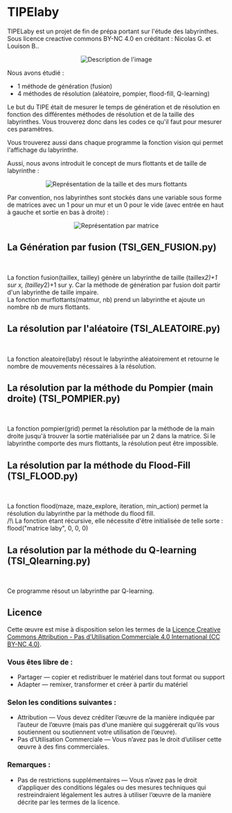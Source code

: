 # TIPElaby
TIPELaby est un projet de fin de prépa portant sur l'étude des labyrinthes. Sous licence creactive commons BY-NC 4.0 en créditant : Nicolas G. et Louison B..
<p align="center">
  <img src="https://github.com/JustFurax/TIPElaby/assets/32780530/d283a8c8-ef18-475a-94e7-0b3a704bb576" alt="Description de l'image">
</p>

Nous avons étudié :
<ul>
    <li>1 méthode de génération (fusion)</li>
    <li>4 méthodes de résolution (aléatoire, pompier, flood-fill, Q-learning)</li>
</ul>
Le but du TIPE était de mesurer le temps de génération et de résolution en fonction des différentes méthodes de résolution et de la taille des labyrinthes. Vous trouverez donc dans les codes ce qu'il faut pour mesurer ces paramètres.<br />

Vous trouverez aussi dans chaque programme la fonction vision qui permet l'affichage du labyrinthe.<br />

Aussi, nous avons introduit le concept de murs flottants et de taille de labyrinthe :
<p align="center">
  <img src="https://github.com/JustFurax/TIPElaby/assets/32780530/5950dcde-15ad-461f-b99f-7bf6d83ceb86" alt="Représentation de la taille et des murs flottants">
</p>

Par convention, nos labyrinthes sont stockés dans une variable sous forme de matrices avec un 1 pour un mur et un 0 pour le vide (avec entrée en haut à gauche et sortie en bas à droite) :
<p align="center">
  <img src="https://github.com/JustFurax/TIPElaby/assets/32780530/1e9eebb4-f778-443e-a010-c64699c92ed0" alt="Représentation par matrice">
</p>

<h2>La Génération par fusion (TSI_GEN_FUSION.py)</h2><br />

La fonction fusion(taillex, tailley) génère un labyrinthe de taille (taillex*2)+1 sur x, (tailley*2)+1 sur y. Car la méthode de génération par fusion doit partir d'un labyrinthe de taille impaire.<br />
La fonction murflottants(matmur, nb) prend un labyrinthe et ajoute un nombre nb de murs flottants.<br />

<h2>La résolution par l'aléatoire (TSI_ALEATOIRE.py)</h2><br />

La fonction aleatoire(laby) résout le labyrinthe aléatoirement et retourne le nombre de mouvements nécessaires à la résolution.

<h2>La résolution par la méthode du Pompier (main droite) (TSI_POMPIER.py)</h2><br />

La fonction pompier(grid) permet la résolution par la méthode de la main droite jusqu'à trouver la sortie matérialisée par un 2 dans la matrice. Si le labyrinthe comporte des murs flottants, la résolution peut être impossible.<br />

<h2>La résolution par la méthode du Flood-Fill (TSI_FLOOD.py)</h2><br />

La fonction flood(maze, maze_explore, iteration, min_action) permet la résolution du labyrinthe par la méthode du flood fill.<br />
/!\ La fonction étant récursive, elle nécessite d'être initialisée de telle sorte : flood("matrice laby", 0, 0, 0)<br />

<h2>La résolution par la méthode du Q-learning (TSI_Qlearning.py)</h2><br />

Ce programme résout un labyrinthe par Q-learning.<br />


## Licence

Cette œuvre est mise à disposition selon les termes de la [Licence Creative Commons Attribution - Pas d’Utilisation Commerciale 4.0 International (CC BY-NC 4.0)](https://creativecommons.org/licenses/by-nc/4.0/deed.fr).

### Vous êtes libre de :
- Partager — copier et redistribuer le matériel dans tout format ou support
- Adapter — remixer, transformer et créer à partir du matériel

### Selon les conditions suivantes :
- Attribution — Vous devez créditer l’œuvre de la manière indiquée par l’auteur de l’œuvre (mais pas d’une manière qui suggérerait qu’ils vous soutiennent ou soutiennent votre utilisation de l’œuvre).
- Pas d’Utilisation Commerciale — Vous n’avez pas le droit d’utiliser cette œuvre à des fins commerciales.

### Remarques :
- Pas de restrictions supplémentaires — Vous n’avez pas le droit d’appliquer des conditions légales ou des mesures techniques qui restreindraient légalement les autres à utiliser l’œuvre de la manière décrite par les termes de la licence.





